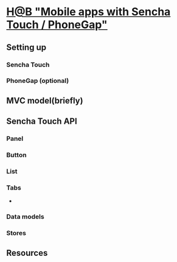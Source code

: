 [H@B "Mobile apps with Sencha Touch / PhoneGap"](https://www.facebook.com/events/289875327701276/)
=================================================
Setting up
----------
### Sencha Touch
### PhoneGap (optional)

MVC model(briefly)
-------------------

Sencha Touch API
----------------
### Panel
### Button
### List
### Tabs
-
### Data models
### Stores


Resources
----------


